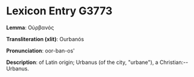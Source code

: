 # Lexicon Entry G3773

**Lemma**: Οὐρβανός

**Transliteration (xlit)**: Ourbanós

**Pronunciation**: oor-ban-os'

**Description**:
of Latin origin; Urbanus (of the city, "urbane"), a Christian:--Urbanus.

